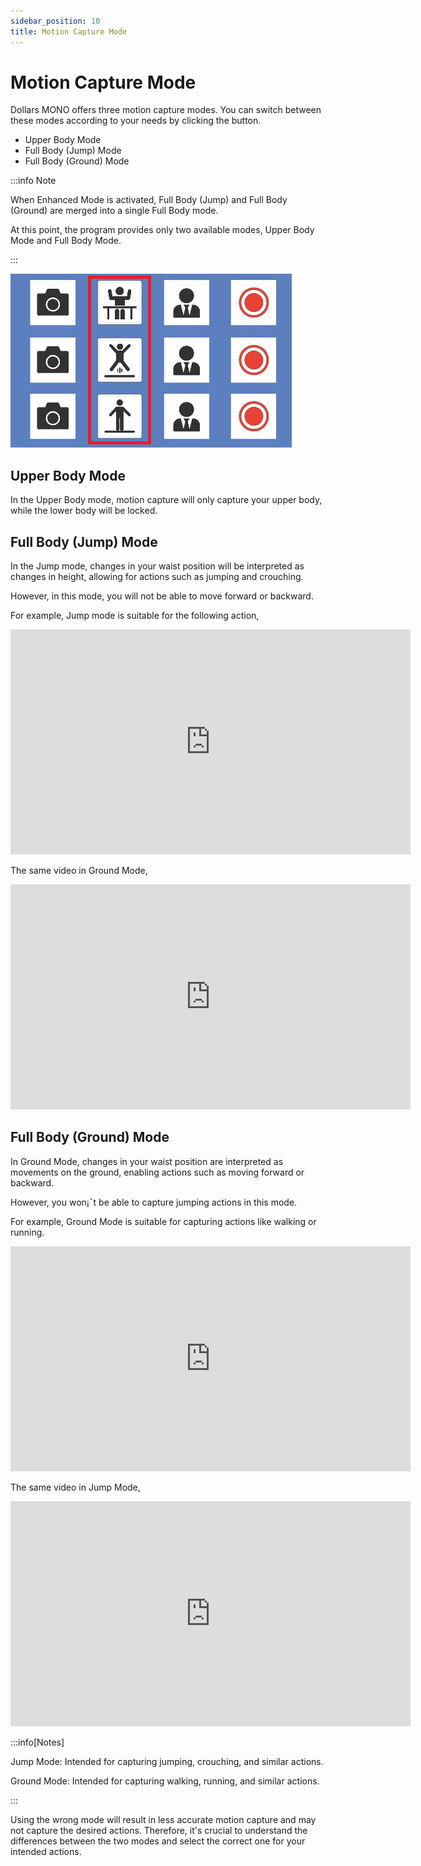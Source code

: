 ```yaml
---
sidebar_position: 10
title: Motion Capture Mode
---
```


# Motion Capture Mode

Dollars MONO offers three motion capture modes. You can switch between these modes according to your needs by clicking the button.


- Upper Body Mode
- Full Body (Jump) Mode
- Full Body (Ground) Mode

:::info Note

When Enhanced Mode is activated, Full Body (Jump) and Full Body (Ground) are merged into a single Full Body mode.

At this point, the program provides only two available modes, Upper Body Mode and Full Body Mode.

:::


![](../img/FqK6yqb6STxaAsL3gM4uMeaVlMc4.png)

## Upper Body Mode

In the Upper Body mode, motion capture will only capture your upper body, while the lower body will be locked.

## Full Body (Jump) Mode

In the Jump mode, changes in your waist position will be interpreted as changes in height, allowing for actions such as jumping and crouching.

However, in this mode, you will not be able to move forward or backward.

For example, Jump mode is suitable for the following action,

<iframe width="640" height="360" src="https://www.youtube.com/embed/GW67roizcPk?si=BchmLixZmWUbCIHY" title="YouTube video player" frameborder="0" allow="accelerometer; autoplay; clipboard-write; encrypted-media; gyroscope; picture-in-picture; web-share" allowfullscreen></iframe>

The same video in Ground Mode,

<iframe width="640" height="360" src="https://www.youtube.com/embed/Ss0bqUFUzRM?si=sBoEBp7P58LduU9J" title="YouTube video player" frameborder="0" allow="accelerometer; autoplay; clipboard-write; encrypted-media; gyroscope; picture-in-picture; web-share" allowfullscreen></iframe>

## Full Body (Ground) Mode

In Ground Mode, changes in your waist position are interpreted as movements on the ground, enabling actions such as moving forward or backward. 

However, you won¡¯t be able to capture jumping actions in this mode.

For example, Ground Mode is suitable for capturing actions like walking or running.

<iframe width="640" height="360" src="https://www.youtube.com/embed/71s5SaO9ECs?si=Otp9VUNd_INByWRe" title="YouTube video player" frameborder="0" allow="accelerometer; autoplay; clipboard-write; encrypted-media; gyroscope; picture-in-picture; web-share" allowfullscreen></iframe>

The same video in Jump Mode,

<iframe width="640" height="360" src="https://www.youtube.com/embed/MvghpYhe1Mc?si=7thNBCGeWsNRbcGX" title="YouTube video player" frameborder="0" allow="accelerometer; autoplay; clipboard-write; encrypted-media; gyroscope; picture-in-picture; web-share" allowfullscreen></iframe>

:::info[Notes]

Jump Mode:
Intended for capturing jumping, crouching, and similar actions.

Ground Mode:
Intended for capturing walking, running, and similar actions.

:::

Using the wrong mode will result in less accurate motion capture and may not capture the desired actions. Therefore, it's crucial to understand the differences between the two modes and select the correct one for your intended actions.